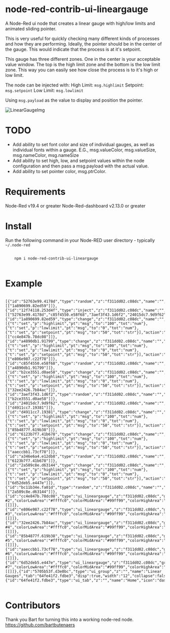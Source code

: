 # node-red-contrib-ui-lineargauge
A Node-Red ui node that creates a linear gauge with high/low limits and animated sliding pointer.

This is very useful for quickly checking many different kinds of processes and how they are performing.
Ideally, the pointer should be in the center of the gauge. This would indicate that the process is at it's setpoint.

This gauge has three different zones. One in the center is your acceptable value window. The top is the high limit zone and the bottom is the low limit zone. This way you can easily see how close the process is to it's high or low limit.

The node can be injected with:
High Limit: `msg.highlimit`
Setpoint: `msg.setpoint`
Low Limit: `msg.lowlimit`

Using `msg.payload` as the value to display and position the pointer.

![LinearGaugeImg](https://github.com/seth350/node-red-contrib-ui-lineargauge/blob/master/linearGauges.PNG?raw=true)

# TODO
* Add ability to set font color and size of individual gauges, as well as individual fonts within a gauge. 
    E.G., msg.valueColor, msg.valueSize, msg.nameColor, msg.nameSize
* Add ability to set high, low, and setpoint values within the node configuration and then pass a msg.payload with the actual value.
* Add ability to set pointer color, msg.ptrColor.

# Requirements
Node-Red v19.4 or greater
Node-Red-dashboard v2.13.0 or greater

# Install
<p>Run the following command in your Node-RED user directory - typically <code>~/.node-red</code></p>
<pre>
<code>
    npm i node-red-contrib-ui-lineargauge
</code>
</pre>

# Example
<pre>
<code>
[{"id":"52763e99.4178d","type":"random","z":"f311dd02.c08dc","name":"","low":"20","high":"45","inte":"true","property":"payload","x":510,"y":270,"wires":[["1a890699.82ed59"]]},{"id":"12f74118.253d4f","type":"inject","z":"f311dd02.c08dc","name":"","topic":"","payload":"","payloadType":"date","repeat":"1","crontab":"","once":true,"onceDelay":0.1,"x":288,"y":391,"wires":[["52763e99.4178d","c85f4550.e58f68","3aef3f43.1d6f2","24015dc7.9d9f62","a346e6a4.e12db8","bc11b34e.fa01d"]]},{"id":"1a890699.82ed59","type":"change","z":"f311dd02.c08dc","name":"","rules":[{"t":"set","p":"highlimit","pt":"msg","to":"100","tot":"num"},{"t":"set","p":"lowlimit","pt":"msg","to":"0","tot":"num"},{"t":"set","p":"setpoint","pt":"msg","to":"50","tot":"str"}],"action":"","property":"","from":"","to":"","reg":false,"x":680,"y":270,"wires":[["cc4e847b.78dc08"]]},{"id":"a4890db1.91799","type":"change","z":"f311dd02.c08dc","name":"","rules":[{"t":"set","p":"highlimit","pt":"msg","to":"100","tot":"num"},{"t":"set","p":"lowlimit","pt":"msg","to":"0","tot":"num"},{"t":"set","p":"setpoint","pt":"msg","to":"50","tot":"str"}],"action":"","property":"","from":"","to":"","reg":false,"x":680,"y":310,"wires":[["e806e987.c22f78"]]},{"id":"c85f4550.e58f68","type":"random","z":"f311dd02.c08dc","name":"","low":"20","high":"45","inte":"true","property":"payload","x":510,"y":310,"wires":[["a4890db1.91799"]]},{"id":"b2ce3551.d0ae58","type":"change","z":"f311dd02.c08dc","name":"","rules":[{"t":"set","p":"highlimit","pt":"msg","to":"100","tot":"num"},{"t":"set","p":"lowlimit","pt":"msg","to":"0","tot":"num"},{"t":"set","p":"setpoint","pt":"msg","to":"50","tot":"str"}],"action":"","property":"","from":"","to":"","reg":false,"x":680,"y":350,"wires":[["32ee2426.7b84ac"]]},{"id":"3aef3f43.1d6f2","type":"random","z":"f311dd02.c08dc","name":"","low":"20","high":"45","inte":"true","property":"payload","x":510,"y":350,"wires":[["b2ce3551.d0ae58"]]},{"id":"24015dc7.9d9f62","type":"random","z":"f311dd02.c08dc","name":"","low":"20","high":"45","inte":"true","property":"payload","x":510,"y":390,"wires":[["d4911cc7.19381"]]},{"id":"d4911cc7.19381","type":"change","z":"f311dd02.c08dc","name":"","rules":[{"t":"set","p":"highlimit","pt":"msg","to":"100","tot":"num"},{"t":"set","p":"lowlimit","pt":"msg","to":"0","tot":"num"},{"t":"set","p":"setpoint","pt":"msg","to":"50","tot":"str"}],"action":"","property":"","from":"","to":"","reg":false,"x":680,"y":390,"wires":[["85b4877f.619b38"]]},{"id":"6123b7f7.41b678","type":"change","z":"f311dd02.c08dc","name":"","rules":[{"t":"set","p":"highlimit","pt":"msg","to":"100","tot":"num"},{"t":"set","p":"lowlimit","pt":"msg","to":"0","tot":"num"},{"t":"set","p":"setpoint","pt":"msg","to":"50","tot":"str"}],"action":"","property":"","from":"","to":"","reg":false,"x":680,"y":430,"wires":[["aaeccbb1.73cf78"]]},{"id":"a346e6a4.e12db8","type":"random","z":"f311dd02.c08dc","name":"","low":"20","high":"45","inte":"true","property":"payload","x":510,"y":430,"wires":[["6123b7f7.41b678"]]},{"id":"2a509c8e.d63144","type":"change","z":"f311dd02.c08dc","name":"","rules":[{"t":"set","p":"highlimit","pt":"msg","to":"100","tot":"num"},{"t":"set","p":"lowlimit","pt":"msg","to":"0","tot":"num"},{"t":"set","p":"setpoint","pt":"msg","to":"50","tot":"str"}],"action":"","property":"","from":"","to":"","reg":false,"x":680,"y":470,"wires":[["6d52deb5.e447e"]]},{"id":"bc11b34e.fa01d","type":"random","z":"f311dd02.c08dc","name":"","low":"20","high":"45","inte":"true","property":"payload","x":510,"y":470,"wires":[["2a509c8e.d63144"]]},{"id":"cc4e847b.78dc08","type":"ui_lineargauge","z":"f311dd02.c08dc","group":"5705b53f.d3e0bc","order":0,"width":"2","height":"5","name":"Tank #2","colorLowArea":"#ffffc0","colorMidArea":"#99ff99","colorHighArea":"#ff8080","unit":"°","x":880,"y":270,"wires":[[]]},{"id":"e806e987.c22f78","type":"ui_lineargauge","z":"f311dd02.c08dc","group":"5705b53f.d3e0bc","order":1,"width":"2","height":"5","name":"Tank #3","colorLowArea":"#ffffc0","colorMidArea":"#99ff99","colorHighArea":"#ff8080","unit":"°","x":880,"y":310,"wires":[[]]},{"id":"32ee2426.7b84ac","type":"ui_lineargauge","z":"f311dd02.c08dc","group":"5705b53f.d3e0bc","order":2,"width":"2","height":"5","name":"Tank #4","colorLowArea":"#ffffc0","colorMidArea":"#99ff99","colorHighArea":"#ff8080","unit":"°","x":880,"y":350,"wires":[[]]},{"id":"85b4877f.619b38","type":"ui_lineargauge","z":"f311dd02.c08dc","group":"5705b53f.d3e0bc","order":3,"width":"2","height":"5","name":"Tank #5","colorLowArea":"#ffffc0","colorMidArea":"#99ff99","colorHighArea":"#ff8080","unit":"°","x":880,"y":390,"wires":[[]]},{"id":"aaeccbb1.73cf78","type":"ui_lineargauge","z":"f311dd02.c08dc","group":"5705b53f.d3e0bc","order":4,"width":"2","height":"5","name":"Tank #6","colorLowArea":"#ffffc0","colorMidArea":"#99ff99","colorHighArea":"#ff8080","unit":"°","x":880,"y":430,"wires":[[]]},{"id":"6d52deb5.e447e","type":"ui_lineargauge","z":"f311dd02.c08dc","group":"5705b53f.d3e0bc","order":5,"width":"2","height":"5","name":"Tank #7","colorLowArea":"#ffffc0","colorMidArea":"#99ff99","colorHighArea":"#ff8080","unit":"°","x":880,"y":470,"wires":[[]]},{"id":"5705b53f.d3e0bc","type":"ui_group","z":"","name":"Linear Gauges","tab":"64fe41f2.fdbe3","disp":true,"width":"12","collapse":false},{"id":"64fe41f2.fdbe3","type":"ui_tab","z":"","name":"Home","icon":"dashboard"}]
</code>
</pre>

# Contributors
Thank you Bart for turning this into a working node-red node. 
https://github.com/bartbutenaers
